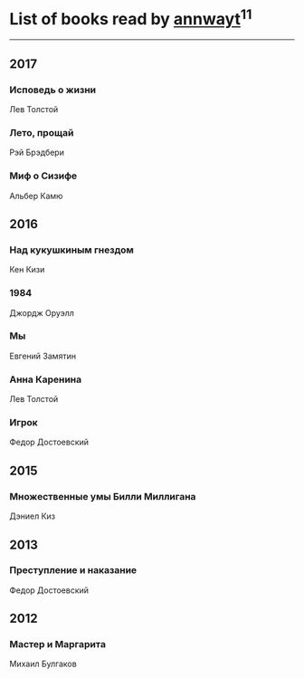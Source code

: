 # List of books read by [annwayt](http://vk.com/id31966279)<sup>11</sup>
---

## 2017

### Исповедь о жизни
Лев Толстой


### Лето, прощай
Рэй Брэдбери


### Миф о Сизифе
Альбер Камю



## 2016

### Над кукушкиным гнездом
Кен Кизи


### 1984
Джордж Оруэлл


### Мы
Евгений Замятин


### Анна Каренина
Лев Толстой


### Игрок
Федор Достоевский



## 2015

### Множественные умы Билли Миллигана
Дэниел Киз



## 2013

### Преступление и наказание
Федор Достоевский



## 2012

### Мастер и Маргарита
Михаил Булгаков




